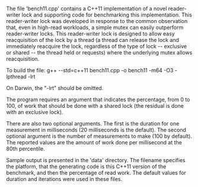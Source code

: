 The file 'bench11.cpp' contains a C++11 implementation of a novel reader-writer lock and supporting code for benchmarking this implementation.  This reader-writer lock was developed in response to the common observation that, even in high-read workloads, a simple mutex can easily outperform reader-writer locks.  This reader-writer lock is designed to allow easy reacquisition of the lock by a thread (a thread can release the lock and immediately reacquire the lock, regardless of the type of lock -- exclusive or shared -- the thread held or requests) where the underlying mutex allows reacquisition.

To build the file:
g++ --std=c++11 bench11.cpp -o bench11 -m64 -O3 -lpthread -lrt

On Darwin, the "-lrt" should be omitted.

The program requires an argument that indicates the percentage, from 0 to 100, of work that should be done with a shared lock (the residual is done with an exclusive lock).

There are also two optional arguments.  The first is the duration for one measurement in milliseconds (20 milliseconds is the default).  The second optional argument is the number of measurements to make (100 by default).  The reported values are the amount of work done per millisecond at the 80th percentile.

Sample output is presented in the 'data' directory.  The filename specifies the platform, that the generating code is this C++11 version of the benchmark, and then the percentage of read work.  The default values for duration and iterations were used in these files.
